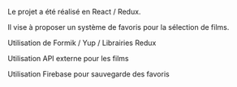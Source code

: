 Le projet a été réalisé en React / Redux.

Il vise à proposer un système de favoris pour la sélection de films.

Utilisation de Formik / Yup / Librairies Redux

Utilisation API externe pour les films

Utilisation Firebase pour sauvegarde des favoris

